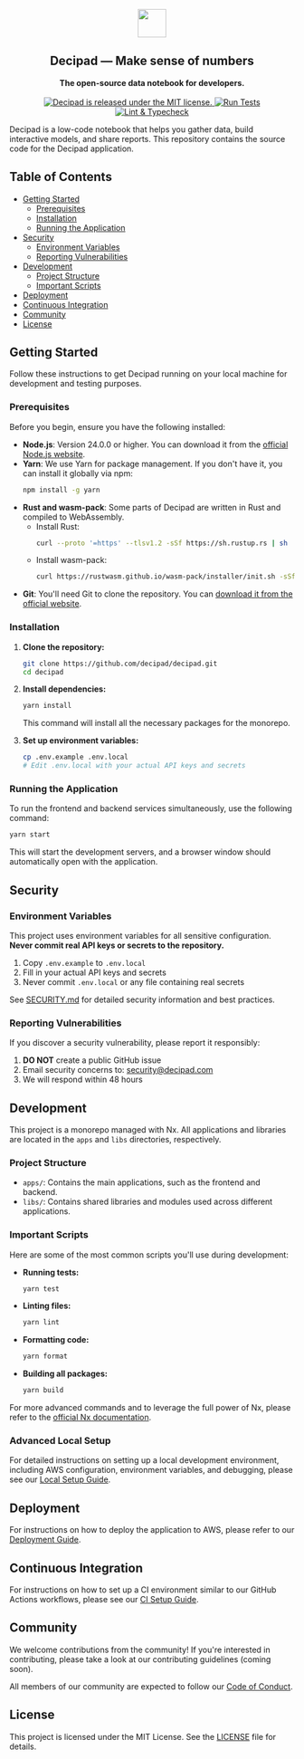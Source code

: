 <p align="center">
  <img src="https://user-images.githubusercontent.com/12210180/162798827-fd60eab3-907c-4ca1-a0dc-12ef34acb518.png" width="50">
</p>

<h2 align="center">Decipad — Make sense of numbers</h2>

<p align="center">
  <strong>The open-source data notebook for developers.</strong>
  <br />
  <br />
  <a href="https://github.com/decipad/decipad/blob/main/LICENSE">
    <img src="https://img.shields.io/badge/license-MIT-blue.svg" alt="Decipad is released under the MIT license." />
  </a>
  <a href="https://github.com/decipad/decipad/actions/workflows/test.yml">
    <img src="https://github.com/decipad/decipad/actions/workflows/test.yml/badge.svg" alt="Run Tests" />
  </a>
  <a href="https://github.com/decipad/decipad/actions/workflows/lint-and-typecheck.yml">
    <img src="https://github.com/decipad/decipad/actions/workflows/lint-and-typecheck.yml/badge.svg" alt="Lint & Typecheck" />
  </a>
</p>

Decipad is a low-code notebook that helps you gather data, build interactive models, and share reports. This repository contains the source code for the Decipad application.

## Table of Contents

- [Getting Started](#getting-started)
  - [Prerequisites](#prerequisites)
  - [Installation](#installation)
  - [Running the Application](#running-the-application)
- [Security](#security)
  - [Environment Variables](#environment-variables)
  - [Reporting Vulnerabilities](#reporting-vulnerabilities)
- [Development](#development)
  - [Project Structure](#project-structure)
  - [Important Scripts](#important-scripts)
- [Deployment](#deployment)
- [Continuous Integration](#continuous-integration)
- [Community](#community)
- [License](#license)

## Getting Started

Follow these instructions to get Decipad running on your local machine for development and testing purposes.

### Prerequisites

Before you begin, ensure you have the following installed:

- **Node.js**: Version 24.0.0 or higher. You can download it from the [official Node.js website](https://nodejs.org/en/).
- **Yarn**: We use Yarn for package management. If you don't have it, you can install it globally via npm:
  ```bash
  npm install -g yarn
  ```
- **Rust and wasm-pack**: Some parts of Decipad are written in Rust and compiled to WebAssembly.
  - Install Rust:
    ```bash
    curl --proto '=https' --tlsv1.2 -sSf https://sh.rustup.rs | sh
    ```
  - Install wasm-pack:
    ```bash
    curl https://rustwasm.github.io/wasm-pack/installer/init.sh -sSf | sh
    ```
- **Git**: You'll need Git to clone the repository. You can [download it from the official website](https://git-scm.com/download).

### Installation

1.  **Clone the repository:**

    ```bash
    git clone https://github.com/decipad/decipad.git
    cd decipad
    ```

2.  **Install dependencies:**

    ```bash
    yarn install
    ```

    This command will install all the necessary packages for the monorepo.

3.  **Set up environment variables:**
    ```bash
    cp .env.example .env.local
    # Edit .env.local with your actual API keys and secrets
    ```

### Running the Application

To run the frontend and backend services simultaneously, use the following command:

```bash
yarn start
```

This will start the development servers, and a browser window should automatically open with the application.

## Security

### Environment Variables

This project uses environment variables for all sensitive configuration. **Never commit real API keys or secrets to the repository.**

1. Copy `.env.example` to `.env.local`
2. Fill in your actual API keys and secrets
3. Never commit `.env.local` or any file containing real secrets

See [SECURITY.md](SECURITY.md) for detailed security information and best practices.

### Reporting Vulnerabilities

If you discover a security vulnerability, please report it responsibly:

1. **DO NOT** create a public GitHub issue
2. Email security concerns to: [security@decipad.com](mailto:security@decipad.com)
3. We will respond within 48 hours

## Development

This project is a monorepo managed with Nx. All applications and libraries are located in the `apps` and `libs` directories, respectively.

### Project Structure

- `apps/`: Contains the main applications, such as the frontend and backend.
- `libs/`: Contains shared libraries and modules used across different applications.

### Important Scripts

Here are some of the most common scripts you'll use during development:

- **Running tests:**

  ```bash
  yarn test
  ```

- **Linting files:**

  ```bash
  yarn lint
  ```

- **Formatting code:**

  ```bash
  yarn format
  ```

- **Building all packages:**
  ```bash
  yarn build
  ```

For more advanced commands and to leverage the full power of Nx, please refer to the [official Nx documentation](https://nx.dev/l/r/getting-started/nx-cli).

### Advanced Local Setup

For detailed instructions on setting up a local development environment, including AWS configuration, environment variables, and debugging, please see our [Local Setup Guide](docs/LOCAL_SETUP.md).

## Deployment

For instructions on how to deploy the application to AWS, please refer to our [Deployment Guide](docs/DEPLOYMENT.md).

## Continuous Integration

For instructions on how to set up a CI environment similar to our GitHub Actions workflows, please see our [CI Setup Guide](docs/CI.md).

## Community

We welcome contributions from the community! If you're interested in contributing, please take a look at our contributing guidelines (coming soon).

All members of our community are expected to follow our [Code of Conduct](docs/CODE_OF_CONDUCT.md).

## License

This project is licensed under the MIT License. See the [LICENSE](LICENSE) file for details.
